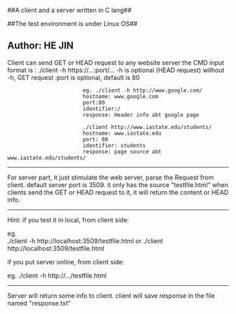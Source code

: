 ##A client and a server written in C lang##

##The test environment is under Linux OS##

Author: HE JIN
------------------------------------------------------------------------
Client can send GET or HEAD request to any website server
the CMD input format is :  ./client -h https://...:port/...
                            -h is optional (HEAD request)
                            without -h, GET request
                            :port is optional, default is 80

                            eg. ./client -h http://www.google.com/
                            hostname: www.google.com
                            port:80
                            identifier:/
                            response: Header info abt google page

                            ./client http://www.iastate.edu/students/
                            hostname: www.iastate.edu
                            port: 80
                            identifier: students
                            response: page source abt www.iastate.edu/students/
------------------------------------------------------------------------

For server part, it just stimulate the web server, parse the Request from client.
default server port is 3509. it only has the source "testfile.html"
when clients send the GET or HEAD request to it, it will return the content or
HEAD info.

------------------------------------------------------------------------
Hint:
if you test it in local,  from client side:

eg.  
./client -h http://localhost:3509/testfile.html
or   ./client http://localhost:3509/testfile.html


if you put server online, from client side:

eg. 
./client -h http://.../testfile.html

------------------------------------------------------------------------
Server will return some info to client.
client will save response in the file named "response.txt"
